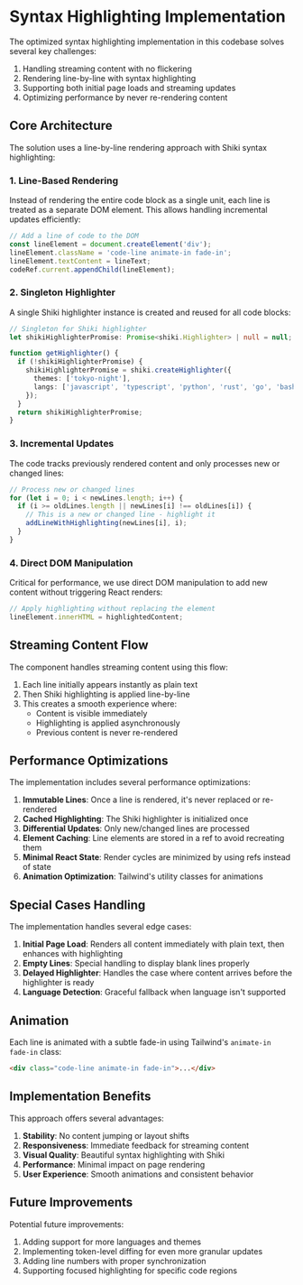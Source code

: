 # Syntax Highlighting Implementation

The optimized syntax highlighting implementation in this codebase solves several key challenges:

1. Handling streaming content with no flickering
2. Rendering line-by-line with syntax highlighting
3. Supporting both initial page loads and streaming updates
4. Optimizing performance by never re-rendering content

## Core Architecture

The solution uses a line-by-line rendering approach with Shiki syntax highlighting:

### 1. Line-Based Rendering

Instead of rendering the entire code block as a single unit, each line is treated as a separate DOM element. This allows handling incremental updates efficiently:

```typescript
// Add a line of code to the DOM
const lineElement = document.createElement('div');
lineElement.className = 'code-line animate-in fade-in';
lineElement.textContent = lineText;
codeRef.current.appendChild(lineElement);
```

### 2. Singleton Highlighter

A single Shiki highlighter instance is created and reused for all code blocks:

```typescript
// Singleton for Shiki highlighter
let shikiHighlighterPromise: Promise<shiki.Highlighter> | null = null;

function getHighlighter() {
  if (!shikiHighlighterPromise) {
    shikiHighlighterPromise = shiki.createHighlighter({
      themes: ['tokyo-night'],
      langs: ['javascript', 'typescript', 'python', 'rust', 'go', 'bash', 'json'],
    });
  }
  return shikiHighlighterPromise;
}
```

### 3. Incremental Updates

The code tracks previously rendered content and only processes new or changed lines:

```typescript
// Process new or changed lines
for (let i = 0; i < newLines.length; i++) {
  if (i >= oldLines.length || newLines[i] !== oldLines[i]) {
    // This is a new or changed line - highlight it
    addLineWithHighlighting(newLines[i], i);
  }
}
```

### 4. Direct DOM Manipulation

Critical for performance, we use direct DOM manipulation to add new content without triggering React renders:

```typescript
// Apply highlighting without replacing the element
lineElement.innerHTML = highlightedContent;
```

## Streaming Content Flow

The component handles streaming content using this flow:

1. Each line initially appears instantly as plain text
2. Then Shiki highlighting is applied line-by-line
3. This creates a smooth experience where:
   - Content is visible immediately
   - Highlighting is applied asynchronously
   - Previous content is never re-rendered

## Performance Optimizations

The implementation includes several performance optimizations:

1. **Immutable Lines**: Once a line is rendered, it's never replaced or re-rendered
2. **Cached Highlighting**: The Shiki highlighter is initialized once
3. **Differential Updates**: Only new/changed lines are processed
4. **Element Caching**: Line elements are stored in a ref to avoid recreating them
5. **Minimal React State**: Render cycles are minimized by using refs instead of state
6. **Animation Optimization**: Tailwind's utility classes for animations

## Special Cases Handling

The implementation handles several edge cases:

1. **Initial Page Load**: Renders all content immediately with plain text, then enhances with highlighting
2. **Empty Lines**: Special handling to display blank lines properly
3. **Delayed Highlighter**: Handles the case where content arrives before the highlighter is ready
4. **Language Detection**: Graceful fallback when language isn't supported

## Animation

Each line is animated with a subtle fade-in using Tailwind's `animate-in fade-in` class:

```html
<div class="code-line animate-in fade-in">...</div>
```

## Implementation Benefits

This approach offers several advantages:

1. **Stability**: No content jumping or layout shifts
2. **Responsiveness**: Immediate feedback for streaming content
3. **Visual Quality**: Beautiful syntax highlighting with Shiki
4. **Performance**: Minimal impact on page rendering
5. **User Experience**: Smooth animations and consistent behavior

## Future Improvements

Potential future improvements:

1. Adding support for more languages and themes
2. Implementing token-level diffing for even more granular updates
3. Adding line numbers with proper synchronization
4. Supporting focused highlighting for specific code regions
